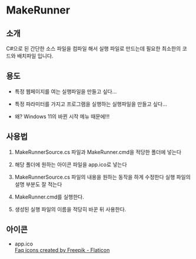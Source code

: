 # MakeRunner

## 소개

C#으로 된 간단한 소스 파일을 컴파일 해서 실행 파일로 만드는데 필요한 최소한의 코드와 배치파일 입니다.

## 용도

- 특정 웹페이지를 여는 실행파일을 만들고 싶다...

- 특정 파라미터를 가지고 프로그램을 실행하는 실행파일을 만들고 싶다...

- 왜? Windows 11의 바뀐 시작 메뉴 때문에!!!

## 사용법

1. MakeRunnerSource.cs 파일과 MakeRunner.cmd을 적당한 폴더에 넣는다

2. 해당 폴더에 원하는 아이콘 파일을 app.ico로 넣는다

3. MakeRunnerSource.cs 파일의 내용을 원하는 동작을 하게 수정한다
   실행 파일의 설명 부분도 잘 적는다

4. MakeRunner.cmd를 실행한다.

5. 생성된 실행 파일의 이름을 적당히 바꾼 뒤 사용한다.

## 아이콘

- app.ico<br />
  <a href="https://www.flaticon.com/free-icons/faq" title="faq icons">Faq icons created by Freepik - Flaticon</a>
